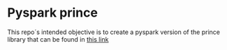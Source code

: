 # Pyspark prince

This repo´s intended objective is to create a pyspark version of the prince library that can be found in [this link](https://github.com/MaxHalford/prince)




